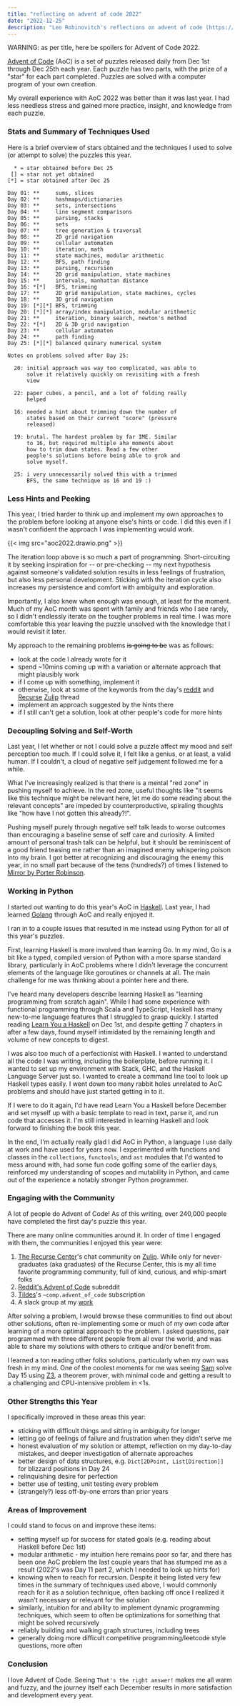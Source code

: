 ```yaml
---
title: "reflecting on advent of code 2022"
date: "2022-12-25"
description: "Leo Robinovitch's reflections on advent of code (https://adventofcode.com/) 2022."
---
```


WARNING: as per title, here be spoilers for Advent of Code 2022.

[Advent of Code](https://adventofcode.com) (AoC) is a set of puzzles released daily from Dec 1st through Dec 25th each
year. Each puzzle has two parts, with the prize of a "star" for each part completed. Puzzles are solved with a computer
program of your own creation.

My overall experience with AoC 2022 was better than it was last year. I had less needless stress and gained more
practice, insight, and knowledge from each puzzle.

### Stats and Summary of Techniques Used

Here is a brief overview of stars obtained and the techniques I used to solve (or attempt to solve) the puzzles this
year.

```
  * = star obtained before Dec 25
 [] = star not yet obtained
[*] = star obtained after Dec 25

Day 01: **     sums, slices
Day 02: **     hashmaps/dictionaries
Day 03: **     sets, intersections
Day 04: **     line segment comparisons
Day 05: **     parsing, stacks
Day 06: **     sets
Day 07: **     tree generation & traversal
Day 08: **     2D grid navigation
Day 09: **     cellular automaton
Day 10: **     iteration, math
Day 11: **     state machines, modular arithmetic
Day 12: **     BFS, path finding
Day 13: **     parsing, recursion
Day 14: **     2D grid manipulation, state machines
Day 15: **     intervals, manhattan distance
Day 16: *[*]   BFS, trimming
Day 17: **     2D grid manipulation, state machines, cycles
Day 18: **     3D grid navigation
Day 19: [*][*] BFS, trimming
Day 20: [*][*] array/index manipulation, modular arithmetic
Day 21: **     iteration, binary search, newton's method
Day 22: *[*]   2D & 3D grid navigation
Day 23: **     cellular automaton
Day 24: **     path finding
Day 25: [*][*] balanced quinary numerical system

Notes on problems solved after Day 25:

  20: initial approach was way too complicated, was able to
      solve it relatively quickly on revisiting with a fresh
      view

  22: paper cubes, a pencil, and a lot of folding really
      helped
  
  16: needed a hint about trimming down the number of
      states based on their current "score" (pressure
      released)
      
  19: brutal. The hardest problem by far IME. Similar
      to 16, but required multiple aha moments about
      how to trim down states. Read a few other 
      people's solutions before being able to grok and
      solve myself.

  25: i very unnecessarily solved this with a trimmed
      BFS, the same technique as 16 and 19 :)
```

### Less Hints and Peeking

This year, I tried harder to think up and implement my own approaches to the problem before looking at anyone else's
hints or code. I did this even if I wasn't confident the approach I was implementing would work.

{{< img src="aoc2022.drawio.png" >}}

The iteration loop above is so much a part of programming. Short-circuiting it by seeking inspiration for -- or
pre-checking -- my next hypothesis against someone's validated solution results in less feelings of frustration, but
also less personal development. Sticking with the iteration cycle also increases my persistence and comfort with
ambiguity and exploration.

Importantly, I also knew when enough was enough, at least for the moment. Much of my AoC month was spent with family and
friends who I see rarely, so I didn't endlessly iterate on the tougher problems in real time. I was more comfortable
this year leaving the puzzle unsolved with the knowledge that I would revisit it later.

My approach to the remaining problems ~~is going to be~~ was as follows:

* look at the code I already wrote for it
* spend ~10mins coming up with a variation or alternate approach that might plausibly work
* if I come up with something, implement it
* otherwise, look at some of the keywords from the
  day's [reddit](https://www.reddit.com/r/adventofcode/wiki/archives/solution_megathreads/2022/)
  and [Recurse](https://www.recurse.com/) [Zulip](https://zulip.com/) thread
* implement an approach suggested by the hints there
* if I still can't get a solution, look at other people's code for more hints

### Decoupling Solving and Self-Worth

Last year, I let whether or not I could solve a puzzle affect my mood and self perception too much. If I could solve it,
I felt like a genius, or at least, a valid human. If I couldn't, a cloud of negative self judgement followed me for a
while.

What I've increasingly realized is that there is a mental "red zone" in pushing myself to achieve. In the red zone,
useful thoughts like "it seems like this technique might be relevant here, let me do some reading about the relevant
concepts" are impeded by counterproductive, spiraling thoughts like "how have I not gotten this already?!".

Pushing myself purely through negative self talk leads to worse outcomes than encouraging a baseline sense of self care
and curiosity. A limited amount of personal trash talk can be helpful, but it should be reminiscent of a good friend
teasing me rather than an imagined enemy whispering poison into my brain. I got better at recognizing and discouraging
the enemy this year, in no small part because of the tens (hundreds?) of times I listened
to [Mirror by Porter Robinson](https://www.youtube.com/watch?v=l0Jo-9aqhYc).

### Working in Python

I started out wanting to do this year's AoC in [Haskell](https://www.haskell.org/). Last year, I had
learned [Golang](https://go.dev/) through AoC and really enjoyed it.

I ran in to a couple issues that resulted in me instead using Python for all of this year's puzzles.

First, learning Haskell is more involved than learning Go. In my mind, Go is a bit like a typed, compiled version of
Python with a more sparse standard library, particularly in AoC problems where I didn't leverage the concurrent elements
of the language like goroutines or channels at all. The main challenge for me was thinking about a pointer here and
there.

I've heard many developers describe learning Haskell as "learning programming from scratch again". While I had some
experience with functional programming through Scala and TypeScript, Haskell has many new-to-me language features that I
struggled to grasp quickly. I started reading [Learn You a Haskell](http://learnyouahaskell.com/chapters) on Dec 1st,
and despite getting 7 chapters in after a few days, found myself intimidated by the remaining length and volume of new
concepts to digest.

I was also too much of a perfectionist with Haskell. I wanted to understand all the code I was writing, including the
boilerplate, before running it. I wanted to set up my environment with Stack, GHC, and the Haskell Language Server just
so. I wanted to create a command line tool to look up Haskell types easily. I went down too many rabbit holes unrelated
to AoC problems and should have just started getting in to it.

If I were to do it again, I'd have read Learn You a Haskell before December and set myself up with a basic template to
read in text, parse it, and run code that accesses it. I'm still interested in learning Haskell and look forward to
finishing the book this year.

In the end, I'm actually really glad I did AoC in Python, a language I use daily at work and have used for years now. I
experimented with functions and classes in the `collections`, `functools`, and `ast` modules that I'd wanted to mess
around with, had some fun code golfing some of the earlier days, reinforced my understanding of scopes and mutability in
Python, and came out of the experience a notably stronger Python programmer.

### Engaging with the Community

A lot of people do Advent of Code! As of this writing, over 240,000 people have completed the first day's puzzle this
year.

There are many online communities around it. In order of time I engaged with them, the communities I enjoyed this year
were:

1. [The Recurse Center](https://www.recurse.com/)'s chat community on [Zulip](https://zulip.com/). While only for
   never-graduates (aka graduates) of the Recurse Center, this is my all time favorite programming community, full of
   kind, curious, and whip-smart folks
2. [Reddit's Advent of Code](https://www.reddit.com/r/adventofcode/) subreddit
3. [Tildes](https://tildes.net/~comp.advent_of_code)'s `~comp.advent_of_code` subscription
4. A slack group at my [work](https://www.voltus.co/)

After solving a problem, I would browse these communities to find out about other solutions, often re-implementing some
or much of my own code after learning of a more optimal approach to the problem. I asked questions, pair programmed with
three different people from all over the world, and was able to share my solutions with others to critique and/or
benefit from.

I learned a ton reading other folks solutions, particularly when my own was fresh in my mind. One of the coolest moments
for me was seeing [Sam](https://www.samvangool.net) solve Day 15 using [Z3](https://github.com/Z3Prover/z3), a theorem
prover, with minimal code and getting a result to a challenging and CPU-intensive problem in <1s.

### Other Strengths this Year

I specifically improved in these areas this year:

* sticking with difficult things and sitting in ambiguity for longer
* letting go of feelings of failure and frustration when they didn't serve me
* honest evaluation of my solution or attempt, reflection on my day-to-day mistakes, and deeper investigation of
  alternate approaches
* better design of data structures, e.g. `Dict[2DPoint, List[Direction]]` for blizzard positions in Day 24
* relinquishing desire for perfection
* better use of testing, unit testing every problem
* (strangely?) less off-by-one errors than prior years

### Areas of Improvement

I could stand to focus on and improve these items:

* setting myself up for success for stated goals (e.g. reading about Haskell before Dec 1st)
* modular arithmetic - my intuition here remains poor so far, and there has been one AoC problem the last couple years
  that has stumped me as a result (2022's was Day 11 part 2, which I needed to look up hints for)
* knowing when to reach for recursion. Despite it being listed very few times in the summary of techniques used above, I
  would commonly reach for it as a solution technique, often backing off once I realized it wasn't necessary or relevant
  for the solution
* similarly, intuition for and ability to implement dynamic programming techniques, which seem to often be optimizations
  for something that might be solved recursively
* reliably building and walking graph structures, including trees
* generally doing more difficult competitive programming/leetcode style questions, more often

### Conclusion

I love Advent of Code. Seeing `That's the right answer!` makes me all warm and fuzzy, and the journey itself each
December results in more satisfaction and development every year.

